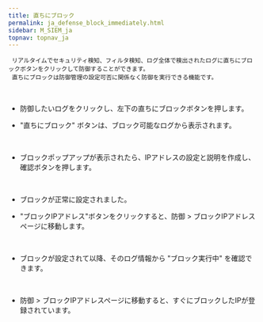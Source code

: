 ```yaml
---
title: 直ちにブロック
permalink: ja_defense_block_immediately.html
sidebar: M_SIEM_ja
topnav: topnav_ja
---
```


     リアルタイムでセキュリティ検知、フィルタ検知、ログ全体で検出されたログに直ちにブロックボタンをクリックして防御することができます。
     直ちにブロックは防御管理の設定可否に関係なく防御を実行できる機能です。

<br />

- 防御したいログをクリックし、左下の直ちにブロックボタンを押します。

- "直ちにブロック" ボタンは、ブロック可能なログから表示されます。   
<!-- [![image](/docs/images/Manual/siem/block_immedia/1.png){: width="800" }](/docs/images/Manual/siem/block_immedia/1.png){: target="_blank"}-->

<br />

- ブロックポップアップが表示されたら、IPアドレスの設定と説明を作成し、確認ボタンを押します。   
<!-- [![image](/docs/images/Manual/siem/block_immedia/2.png)](/docs/images/Manual/siem/block_immedia/2.png){: target="_blank"}-->

<br />

- ブロックが正常に設定されました。

- "ブロックIPアドレス"ボタンをクリックすると、防御 > ブロックIPアドレスページに移動します。
<!-- [![image](/docs/images/Manual/siem/block_immedia/3.png)](/docs/images/Manual/siem/block_immedia/3.png){: target="_blank"}-->

 <br />

- ブロックが設定されて以降、そのログ情報から "ブロック実行中" を確認できます。
<!-- [![image](/docs/images/Manual/siem/block_immedia/4.png){: width="800" }](/docs/images/Manual/siem/block_immedia/4.png){: target="_blank"}-->

<br />

- 防御 > ブロックIPアドレスページに移動すると、すぐにブロックしたIPが登録されています。
<!-- [![image](/docs/images/Manual/siem/block_immedia/5.png){: width="800" }](/docs/images/Manual/siem/block_immedia/5.png){: target="_blank"}-->